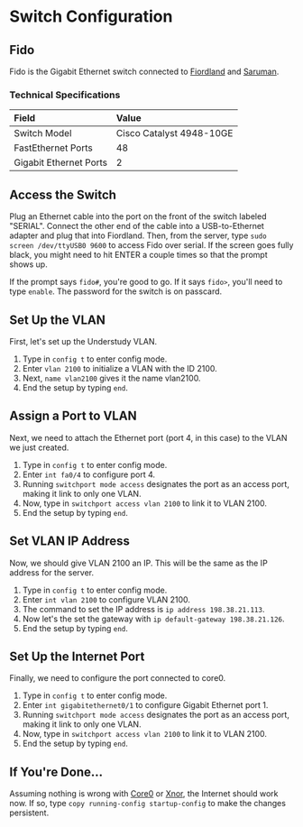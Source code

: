 # Switch Configuration

## Fido

Fido is the Gigabit Ethernet switch connected to [Fiordland](server-configuration-2/fiordland.md) and [Saruman](server-configuration-2/saruman.md).

### Technical Specifications

| Field | Value |
| :--- | :--- |
| Switch Model | Cisco Catalyst 4948-10GE |
| FastEthernet Ports | 48 |
| Gigabit Ethernet Ports | 2 |

## Access the Switch

Plug an Ethernet cable into the port on the front of the switch labeled "SERIAL". Connect the other end of the cable into a USB-to-Ethernet adapter and plug that into Fiordland. Then, from the server, type `sudo screen /dev/ttyUSB0 9600` to access Fido over serial. If the screen goes fully black, you might need to hit ENTER a couple times so that the prompt shows up.

If the prompt says `fido#`, you're good to go. If it says `fido>`, you'll need to type `enable`. The password for the switch is on passcard.

##  Set Up the VLAN

First, let's set up the Understudy VLAN.

1. Type in `config t` to enter config mode.
2. Enter `vlan 2100` to initialize a VLAN with the ID 2100.
3. Next, `name vlan2100` gives it the name vlan2100.
4. End the setup by typing `end`.

## Assign a Port to VLAN

Next, we need to attach the Ethernet port \(port 4, in this case\) to the VLAN we just created.

1. Type in `config t` to enter config mode.
2. Enter `int fa0/4` to configure port 4.
3. Running `switchport mode access` designates the port as an access port, making it link to only one VLAN.
4. Now, type in `switchport access vlan 2100` to link it to VLAN 2100.
5. End the setup by typing `end`.

## Set VLAN IP Address

Now, we should give VLAN 2100 an IP. This will be the same as the IP address for the server.

1. Type in `config t` to enter config mode.
2. Enter `int vlan 2100` to configure VLAN 2100.
3. The command to set the IP address is `ip address 198.38.21.113`.
4. Now let's the set the gateway with `ip default-gateway 198.38.21.126`.
5. End the setup by typing `end`.

## Set Up the Internet Port

Finally, we need to configure the port connected to core0.

1. Type in `config t` to enter config mode.
2. Enter `int gigabitethernet0/1` to configure Gigabit Ethernet port 1.
3. Running `switchport mode access` designates the port as an access port, making it link to only one VLAN.
4. Now, type in `switchport access vlan 2100` to link it to VLAN 2100.
5. End the setup by typing `end`.

## If You're Done...

Assuming nothing is wrong with [Core0](../switches/core0.md) or [Xnor](../switches/xnor.md), the Internet should work now. If so, type `copy running-config startup-config` to make the changes persistent. 


